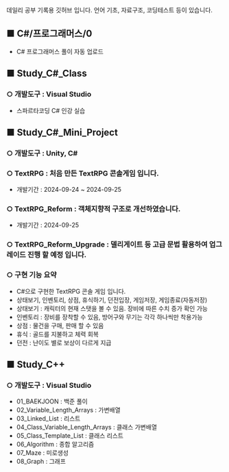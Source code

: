 데일리 공부 기록용 깃허브 입니다. 언어 기초, 자료구조, 코딩테스트 등이 있습니다.

## ■ **C#/프로그래머스/0**
- C# 프로그래머스 풀이 자동 업로드
  <br>

## ■ **Study_C#_Class**
### ○ 개발도구 : Visual Studio
- 스파르타코딩 C# 인강 실습
  <br>

## ■ **Study_C#_Mini_Project**
### ○ 개발도구 : Unity, C#
### ○ TextRPG : 처음 만든 TextRPG 콘솔게임 입니다.
- 개발기간 : 2024-09-24 ~ 2024-09-25
### ○ TextRPG_Reform : 객체지향적 구조로 개선하였습니다.
- 개발기간 : 2024-09-25
### ○ TextRPG_Reform_Upgrade : 델리게이트 등 고급 문법 활용하여 업그레이드 진행 할 예정 입니다.
### ○ 구현 기능 요약
- C#으로 구현한 TextRPG 콘솔 게임 입니다.
- 상태보기, 인벤토리, 상점, 휴식하기, 던전입장, 게임저장, 게임종료(자동저장)
- 상태보기 : 캐릭터의 현재 스탯을 볼 수 있음. 장비에 따른 수치 증가 확인 가능
- 인벤토리 : 장비를 장착할 수 있음, 방어구와 무기는 각각 하나씩만 착용가능
- 상점 : 물건을 구매, 판매 할 수 있음
- 휴식 : 골드를 지불하고 체력 회복
- 던전 : 난이도 별로 보상이 다르게 지급
  <br>

## ■ **Study_C++**
### ○ 개발도구 : Visual Studio
- 01_BAEKJOON : 백준 풀이
- 02_Variable_Length_Arrays : 가변배열
- 03_Linked_List : 리스트
- 04_Class_Variable_Length_Arrays : 클래스 가변배열
- 05_Class_Template_List : 클래스 리스트
- 06_Algorithm : 종합 알고리즘
- 07_Maze : 미로생성
- 08_Graph : 그래프
